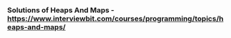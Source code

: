 ### Solutions of Heaps And Maps - https://www.interviewbit.com/courses/programming/topics/heaps-and-maps/